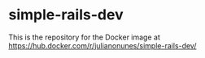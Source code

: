 # simple-rails-dev
This is the repository for the Docker image at https://hub.docker.com/r/julianonunes/simple-rails-dev/
